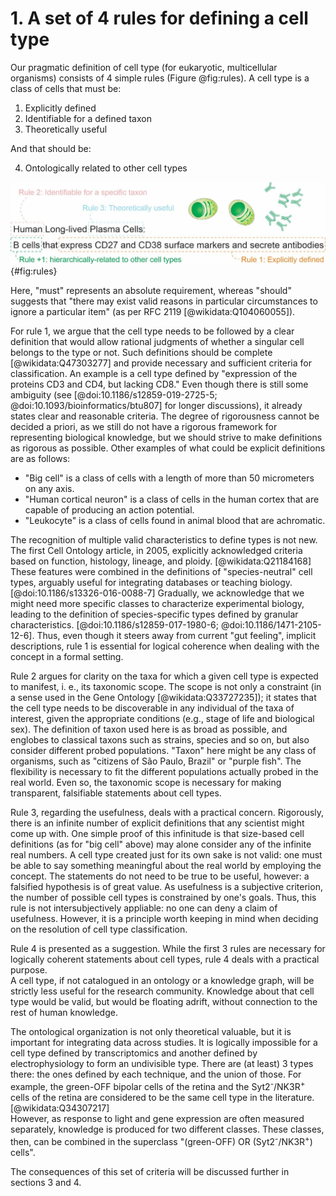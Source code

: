 # 1. A set of 4 rules for defining a cell type

Our pragmatic definition of cell type (for eukaryotic, multicellular organisms) consists of 4 simple rules (Figure @fig:rules).
A cell type is a class of cells that must be:

1. Explicitly defined
2. Identifiable for a defined taxon
3. Theoretically useful 

And that should be:

4. Ontologically related to other cell types

![ The set of 4 rules for defining a cell type.](images/four_rules_hn.jpg){#fig:rules}

Here, "must" represents an absolute requirement, whereas "should" suggests that "there may exist valid reasons in particular circumstances to ignore a particular item" (as per RFC 2119 [@wikidata:Q104060055]).

For rule 1, we argue that the cell type needs to be followed by a clear definition that would allow rational judgments of whether a singular cell belongs to the type or not.
Such definitions should be complete [@wikidata:Q47303277] and provide necessary and sufficient criteria for classification. An example is a cell type defined by "expression of the proteins CD3 and CD4, but lacking CD8."
Even though there is still some ambiguity (see [@doi:10.1186/s12859-019-2725-5; @doi:10.1093/bioinformatics/btu807] for longer discussions), it already states clear and reasonable criteria.
The degree of rigorousness cannot be decided a priori, as we still do not have a rigorous framework for representing biological knowledge, but we should strive to make definitions as rigorous as possible.
Other examples of what could be explicit definitions are as follows:

- "Big cell" is a class of cells with a length of more than 50 micrometers on any axis.
- "Human cortical neuron" is a class of cells in the human cortex that are capable of producing an action potential.
- "Leukocyte" is a class of cells found in animal blood that are achromatic.

The recognition of multiple valid characteristics to define types is not new.
The first Cell Ontology article, in 2005, explicitly acknowledged criteria based on function, histology, lineage, and ploidy. [@wikidata:Q21184168]
These features were combined in the definitions of "species-neutral" cell types, arguably useful for integrating databases or teaching biology. [@doi:10.1186/s13326-016-0088-7]
Gradually, we acknowledge that we might need more specific classes to characterize experimental biology, leading to the definition of species-specific types defined by granular characteristics. [@doi:10.1186/s12859-017-1980-6; @doi:10.1186/1471-2105-12-6]. Thus, even though it steers away from current "gut feeling", implicit descriptions, rule 1 is essential for logical coherence when dealing with the concept in a formal setting.

Rule 2 argues for clarity on the taxa for which a given cell type is expected to manifest, i. e., its taxonomic scope.
The scope is not only a constraint (in a sense used in the Gene Ontology [@wikidata:Q33727235]); it states that the cell type needs to be discoverable in any individual of the taxa of interest, given the appropriate conditions (e.g., stage of life and biological sex). 
The definition of taxon used here is as broad as possible, and englobes to classical taxons such as strains, species and so on, but also consider different probed populations.
"Taxon" here might be any class of organisms, such as "citizens of São Paulo, Brazil" or "purple fish". 
The flexibility is necessary to fit the different populations actually probed in the real world. 
Even so, the taxonomic scope is necessary for making transparent, falsifiable statements about cell types. 

Rule 3, regarding the usefulness, deals with a practical concern.
Rigorously, there is an infinite number of explicit definitions that any scientist might come up with.
One simple proof of this infinitude is that size-based cell definitions (as for "big cell" above) may alone consider any of the infinite real numbers.
A cell type created just for its own sake is not valid: one must be able to say something meaningful about the real world by employing the concept.
The statements do not need to be true to be useful, however: a falsified hypothesis is of great value. 
As usefulness is a subjective criterion, the number of possible cell types is constrained by one's goals.
Thus, this rule is not intersubjectively appliable: no one can deny a claim of usefulness.
However, it is a principle worth keeping in mind when deciding on the resolution of cell type classification.


Rule 4 is presented as a suggestion. 
While the first 3 rules are necessary for logically coherent statements about cell types, rule 4 deals with a practical purpose.   
A cell type, if not catalogued in an ontology or a knowledge graph, will be strictly less useful for the research community.
Knowledge about that cell type would be valid, but would be floating adrift, without connection to the rest of human knowledge.

The ontological organization is not only theoretical valuable, but it is important for integrating data across studies.
It is logically impossible for a cell type defined by transcriptomics and another defined by electrophysiology to form an undivisible type. 
There are (at least) 3 types there: the ones defined by each technique, and the union of those. 
For example, the green-OFF bipolar cells of the retina and the Syt2<sup>-</sup>/NK3R<sup>+</sup> cells of the retina are considered to be the same cell type in the literature. [@wikidata:Q34307217]  
However, as response to light and gene expression are often measured separately, knowledge is produced for two different classes. 
These classes, then, can be combined in the superclass "(green-OFF) OR (Syt2<sup>-</sup>/NK3R<sup>+</sup>) cells". 

The consequences of this set of criteria will be discussed further in sections 3 and 4. 